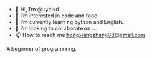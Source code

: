 - 👋 Hi, I’m @uybixd
- 👀 I’m interested in code and food
- 🌱 I’m currently learning python and English.
- 💞️ I’m looking to collaborate on ...
- 📫 How to reach me hongxiangzhang88@gmail.com

<!---
uybixd/uybixd is a ✨ special ✨ repository because its `README.md` (this file) appears on your GitHub profile.
You can click the Preview link to take a look at your changes.
--->
A beginner of programming.
